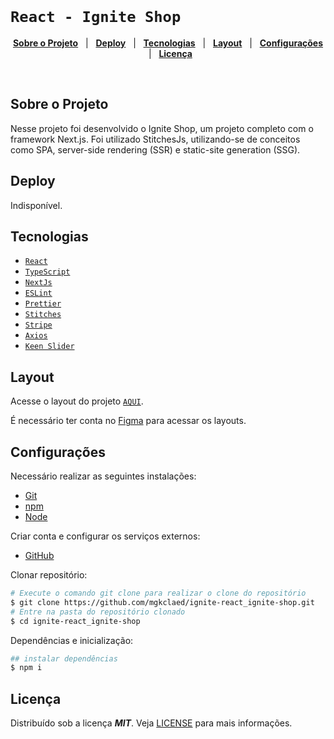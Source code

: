 <!-- markdownlint-disable MD033 -->
<!-- markdownlint-disable MD041 -->

<br>

# `React - Ignite Shop`

<div align="center">

[**Sobre o Projeto**](#sobre-o-projeto) &nbsp;&nbsp;&#124;&nbsp;&nbsp;
[**Deploy**](#deploy) &nbsp;&nbsp;&#124;&nbsp;&nbsp;
[**Tecnologias**](#tecnologias) &nbsp;&nbsp;&#124;&nbsp;&nbsp;
[**Layout**](#layout) &nbsp;&nbsp;&#124;&nbsp;&nbsp;
[**Configurações**](#configurações) &nbsp;&nbsp;&#124;&nbsp;&nbsp;
[**Licença**](#licença)

</div>

<br>

## Sobre o Projeto

Nesse projeto foi desenvolvido o Ignite Shop, um projeto completo com o framework Next.js. Foi utilizado StitchesJs, utilizando-se de conceitos como SPA, server-side rendering (SSR) e static-site generation (SSG).

## Deploy

Indisponível.

## Tecnologias

- [`React`](https://reactnative.dev/)
- [`TypeScript`](https://www.typescriptlang.org/)
- [`NextJs`](https://nextjs.org/)
- [`ESLint`](https://eslint.org/)
- [`Prettier`](https://prettier.io/)
- [`Stitches`](https://stitches.dev/)
- [`Stripe`](https://stripe.com/br)
- [`Axios`](https://axios-http.com/ptbr/)
- [`Keen Slider`](https://keen-slider.io/)

## Layout

Acesse o layout do projeto [`AQUI`](https://www.figma.com/file/JDSQtflUu587m4rjBd7Un1).

É necessário ter conta no [Figma](https://figma.com) para acessar os layouts.

## Configurações

Necessário realizar as seguintes instalações:

- [Git](https://git-scm.com/)
- [npm](https://www.npmjs.com/)
- [Node](https://nodejs.org/)

Criar conta e configurar os serviços externos:

- [GitHub](https://github.com/)

Clonar repositório:

```bash
# Execute o comando git clone para realizar o clone do repositório
$ git clone https://github.com/mgkclaed/ignite-react_ignite-shop.git
# Entre na pasta do repositório clonado
$ cd ignite-react_ignite-shop
```

Dependências e inicialização:

```bash
## instalar dependências
$ npm i
```

## Licença

Distribuído sob a licença **_MIT_**. Veja [LICENSE](LICENSE) para mais informações.
